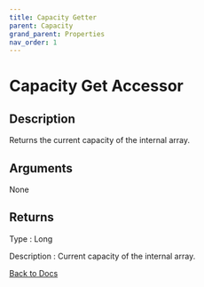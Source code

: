 ```yaml
---
title: Capacity Getter
parent: Capacity
grand_parent: Properties
nav_order: 1
---
```


# Capacity Get Accessor 

## Description
Returns the current capacity of the internal array.
## Arguments
None
## Returns

Type
: Long

Description
: Current capacity of the internal array. 


[Back to Docs](https://senipah.github.io/VBA-Better-Array/)
